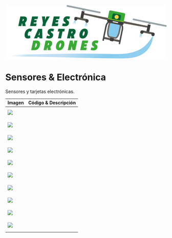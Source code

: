 [![](/Reyes-Castro-Drones_LOGO.png "Volver a la Página de Inicio")](/README.md)

# Sensores & Electrónica

Sensores y tarjetas electrónicas.

| Imagen | Código & Descripción |
| ------ | -------------------- |
| <img src="./.png" width="100"> | <br><br> |
| <img src="./.png" width="100"> | <br><br> |
| <img src="./.png" width="100"> | <br><br> |
| <img src="./.png" width="100"> | <br><br> |
| <img src="./.png" width="100"> | <br><br> |
| <img src="./.png" width="100"> | <br><br> |
| <img src="./.png" width="100"> | <br><br> |
| <img src="./.png" width="100"> | <br><br> |
| <img src="./.png" width="100"> | <br><br> |
| <img src="./.png" width="100"> | <br><br> |

